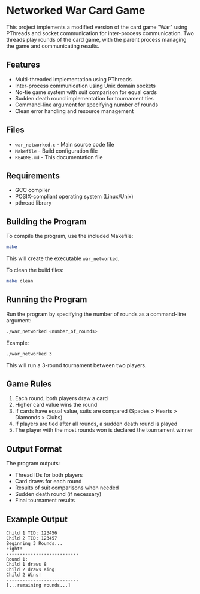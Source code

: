 # Networked War Card Game

This project implements a modified version of the card game "War" using PThreads and socket communication for inter-process communication. Two threads play rounds of the card game, with the parent process managing the game and communicating results.

## Features

- Multi-threaded implementation using PThreads
- Inter-process communication using Unix domain sockets
- No-tie game system with suit comparison for equal cards
- Sudden death round implementation for tournament ties
- Command-line argument for specifying number of rounds
- Clean error handling and resource management

## Files

- `war_networked.c` - Main source code file
- `Makefile` - Build configuration file
- `README.md` - This documentation file

## Requirements

- GCC compiler
- POSIX-compliant operating system (Linux/Unix)
- pthread library

## Building the Program

To compile the program, use the included Makefile:

```bash
make
```

This will create the executable `war_networked`.

To clean the build files:

```bash
make clean
```

## Running the Program

Run the program by specifying the number of rounds as a command-line argument:

```bash
./war_networked <number_of_rounds>
```

Example:
```bash
./war_networked 3
```

This will run a 3-round tournament between two players.

## Game Rules

1. Each round, both players draw a card
2. Higher card value wins the round
3. If cards have equal value, suits are compared (Spades > Hearts > Diamonds > Clubs)
4. If players are tied after all rounds, a sudden death round is played
5. The player with the most rounds won is declared the tournament winner

## Output Format

The program outputs:
- Thread IDs for both players
- Card draws for each round
- Results of suit comparisons when needed
- Sudden death round (if necessary)
- Final tournament results

## Example Output
```
Child 1 TID: 123456
Child 2 TID: 123457
Beginning 3 Rounds...
Fight!
---------------------------
Round 1:
Child 1 draws 8
Child 2 draws King
Child 2 Wins!
---------------------------
[...remaining rounds...]
```
